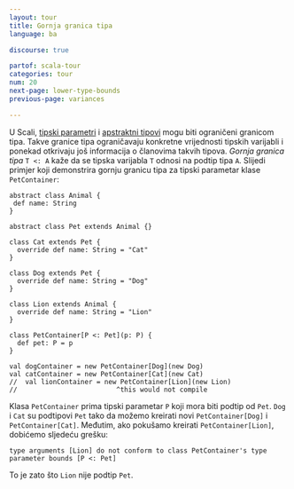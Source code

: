 ```yaml
---
layout: tour
title: Gornja granica tipa
language: ba

discourse: true

partof: scala-tour
categories: tour
num: 20
next-page: lower-type-bounds
previous-page: variances

---
```


U Scali, [tipski parametri](generic-classes.html) i [apstraktni tipovi](abstract-types.html) mogu biti ograničeni granicom tipa.
Takve granice tipa ograničavaju konkretne vrijednosti tipskih varijabli i ponekad otkrivaju još informacija o članovima takvih tipova.
  _Gornja granica tipa_ `T <: A` kaže da se tipska varijabla `T` odnosi na podtip tipa `A`.
Slijedi primjer koji demonstrira gornju granicu tipa za tipski parametar klase `PetContainer`:

```tut
abstract class Animal {
 def name: String
}

abstract class Pet extends Animal {}

class Cat extends Pet {
  override def name: String = "Cat"
}

class Dog extends Pet {
  override def name: String = "Dog"
}

class Lion extends Animal {
  override def name: String = "Lion"
}

class PetContainer[P <: Pet](p: P) {
  def pet: P = p
}

val dogContainer = new PetContainer[Dog](new Dog)
val catContainer = new PetContainer[Cat](new Cat)
//  val lionContainer = new PetContainer[Lion](new Lion)
//                         ^this would not compile
```
Klasa `PetContainer` prima tipski parametar `P` koji mora biti podtip od `Pet`. 
`Dog` i `Cat` su podtipovi `Pet` tako da možemo kreirati novi `PetContainer[Dog]` i `PetContainer[Cat]`. 
Međutim, ako pokušamo kreirati `PetContainer[Lion]`, dobićemo sljedeću grešku:

`type arguments [Lion] do not conform to class PetContainer's type parameter bounds [P <: Pet]`

To je zato što `Lion` nije podtip `Pet`.
